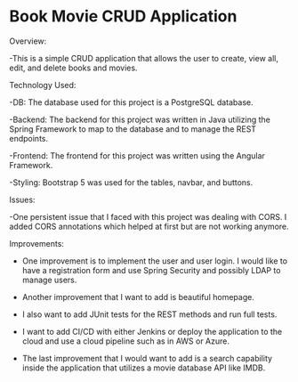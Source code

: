 # Book Movie CRUD Application

Overview:

-This is a simple CRUD application that allows the user to create, view all, edit, and delete books and movies.

Technology Used:

-DB: The database used for this project is a PostgreSQL database.

-Backend: The backend for this project was written in Java utilizing the Spring Framework to map to the database and to manage the REST endpoints.

-Frontend: The frontend for this project was written using the Angular Framework.

-Styling: Bootstrap 5 was used for the tables, navbar, and buttons.

Issues:

-One persistent issue that I faced with this project was dealing with CORS. I added CORS annotations which helped at first but are not working anymore.

Improvements:

- One improvement is to implement the user and user login. I would like to have a registration form and use Spring Security and possibly LDAP to manage users.

- Another improvement that I want to add is beautiful homepage.

- I also want to add JUnit tests for the REST methods and run full tests.

- I want to add CI/CD with either Jenkins or deploy the application to the cloud and use a cloud pipeline such as in AWS or Azure.

- The last improvement that I would want to add is a search capability inside the application that utilizes a movie database API like IMDB.
